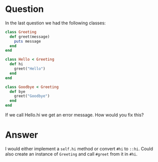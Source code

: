 # Question

In the last question we had the following classes:

```ruby
class Greeting
  def greet(message)
    puts message
  end
end

class Hello < Greeting
  def hi
    greet("Hello")
  end
end

class Goodbye < Greeting
  def bye
    greet("Goodbye")
  end
end
```

If we call Hello.hi we get an error message. How would you fix this?

# Answer

I would either implement a `self.hi` method or convert `#hi` to `::hi`.
Could also create an instance of `Greeting` and call `#greet` from it in `#hi`.
